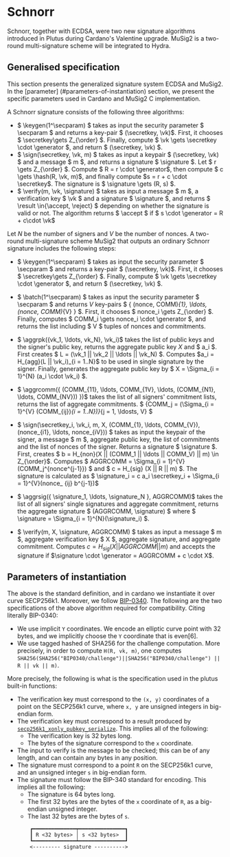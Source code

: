 # Schnorr

Schnorr, together with ECDSA, were two new signature algorithms introduced in Plutus during Cardano's Valentine 
upgrade.
MuSig2 is a two-round multi-signature scheme will be integrated to Hydra.

## Generalised specification
This section presents the generalized signature system ECDSA and MuSig2. In the [parameter]
(#parameters-of-instantiation) section, we present the specific parameters used in Cardano and MuSig2 C implementation. 

A Schnorr signature consists of the following three algorithms:
* $ \keygen(1^\secparam) $ takes as input the security parameter $ \secparam $ and returns a key-pair $
  (\secretkey, \vk)$. First, it chooses $ \secretkey\gets Z_{\order} $. Finally, compute
  $ \vk \gets \secretkey \cdot \generator $, and return $ (\secretkey, \vk) $.
* $ \sign(\secretkey, \vk, m) $ takes as input a keypair $ (\secretkey, \vk) $ and a message $ m $, and returns a
  signature $ \signature $. Let $ r \gets Z_{\order} $. Compute $ R = r \cdot \generator$, then compute
  $ c \gets \hash(R, \vk, m)$, and finally compute $s = r + c \cdot \secretkey$. The signature is $ \signature \gets 
  (R, s) $.
* $ \verify(m, \vk, \signature) $ takes as input a message $ m $, a verification key $ \vk $ and a signature
  $ \signature $, and returns $ \result \in\{\accept, \reject\} $ depending on whether the signature is valid or not. 
  The algorithm returns $ \accept $ if $ s \cdot \generator = R + c\cdot \vk$

Let $N$ be the number of signers and $V$ be the number of nonces. A two-round multi-signature scheme MuSig2 that
outputs an ordinary Schnorr signature includes the following steps:

* $ \keygen(1^\secparam) $ takes as input the security parameter $ \secparam $ and returns a key-pair $
  (\secretkey, \vk)$. First, it chooses $ \secretkey\gets Z_{\order} $. Finally, compute
  $ \vk \gets \secretkey \cdot \generator $, and return $ (\secretkey, \vk) $.

* $ \batch(1^\secparam) $ takes as input the security parameter $ \secparam $ and returns $V$ key-pairs $ \{ (nonce, 
  COMM)_{1}, \ldots, (nonce, COMM)_{V} \} $. First, it chooses $ nonce_i \gets Z_{\order} $. Finally, computes
  $ COMM_i \gets nonce_i \cdot \generator $, and returns the list including $ V $ tuples of nonces and commitments.

* $ \aggrpk(\{vk_1, \ldots, vk_N\}, \vk_i)$ takes the list of public keys and the signer's public key, returns the 
  aggregate public key $X$ and $ a_i $. First creates $ L = (\vk_1 || \vk_2 || \ldots || \vk_N) $. Computes 
$a_i = H_{agg}(L || \vk_i)_{i = 1..N}$ to be used in single signature by the signer. 
Finally, generates the aggregate public key by $ X = \Sigma_{i = 1}^{N} (a_i \cdot \vk_i) $.

* $ \aggrcomm(\{ (COMM_{11}, \ldots, COMM_{1V}, \ldots, (COMM_{N1}, \ldots, COMM_{NV})) \})$ takes the list of all 
  signers' commitment lists, returns the list of aggregate commitments.
$ \{COMM_j = (\Sigma_{i = 1}^{V} (COMM_{ij})_{i = 1..N})\}_{j = 1, \ldosts, V} $

* $ \sign(\secretkey_i, \vk_i, m, X, (COMM_{1}, \ldots, COMM_{V}), (nonce_{i1}, \ldots, nonce_{iV})) $ takes as 
  input the keypair of the signer, a message $ m $, aggregate public key, the list of commitments and the list of 
  nonces of the signer. Returns a signature $ \signature $. First, creates $ b = H_{non}(X || (COMM_1 || \ldots || 
  COMM_V) || m) \in Z_{\order}$. Computes $ AGGRCOMM = \Sigma_{i = 1}^{V}(COMM_j^{nonce^{j-1}}) $ and $ c = H_{sig}
  (X || R || m) $. The signature is calculated as $ \signature_i = c  a_i \secretkey_i + \Sigma_{i = 1}^{V}(nonce_
  {ij} b^{j-1})$

* $ \aggrsig(\{ \signature_1, \ldots, \signature_N \}, AGGRCOMM)$ takes the list of all
  signers' single signatures and aggregate commitment, returns the aggregate signature $ (AGGRCOMM, \signature) $ 
  where $ \signature = \Sigma_{i = 1}^{N}(\signature_i) $.

* $ \verify(m, X, \signature, AGGRCOMM) $ takes as input a message $ m $, aggregate verification key $ X $, 
  aggregate signature, and aggregate commitment. Computes $c = H_{sig}(X || AGGRCOMM || m)$ and accepts the signature 
  if $\signature \cdot \generator = AGGRCOMM + c \cdot X$.

## Parameters of instantiation
The above is the standard definition, and in cardano we instantiate it over curve SECP256k1. Moreover, we follow
[BIP-0340](https://github.com/bitcoin/bips/blob/master/bip-0340.mediawiki). The following are the two specifications
of the above algorithm required for compatibility. Citing literally BIP-0340:
* We use implicit `Y` coordinates. We encode an elliptic curve point with 32 bytes, and we implicitly choose the `Y` 
  coordinate that is even[6].
* We use tagged hashed of SHA256 for the challenge computation. More precisely, in order to compute `H(R, vk, m)`, 
  one computes `SHA256(SHA256("BIP0340/challenge")||SHA256("BIP0340/challenge") || R || vk || m)`.

More precisely, the following is what is the specification used in the plutus built-in functions:
* The verification key must correspond to the `(x, y)` coordinates of a point
  on the SECP256k1 curve, where `x, y` are unsigned integers in big-endian form.
* The verification key must correspond to a result produced by
  [``secp256k1_xonly_pubkey_serialize``](https://github.com/bitcoin-core/secp256k1/blob/master/include/secp256k1_extrakeys.h#L61).
  This implies all of the following:
  * The verification key is 32 bytes long.
  * The bytes of the signature correspond to the `x` coordinate.
* The input to verify is the message to be checked; this can be of any length,
  and can contain any bytes in any position.
* The signature must correspond to a point `R` on the SECP256k1 curve, and an
  unsigned integer `s` in big-endian form.
* The signature must follow the BIP-340 standard for encoding. This implies all the following:
  * The signature is 64 bytes long.
  * The first 32 bytes are the bytes of the `x` coordinate of `R`, as a
    big-endian unsigned integer.
  * The last 32 bytes are the bytes of `s`.
  ``` 
      ┏━━━━━━━━━━━━━━┯━━━━━━━━━━━━━━━┓
      ┃ R <32 bytes> │ s <32 bytes>  ┃
      ┗━━━━━━━━━━━━━━┷━━━━━━━━━━━━━━━┛
      <--------- signature ---------->
  ```
